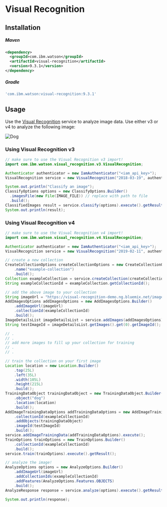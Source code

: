 # Visual Recognition

## Installation

##### Maven

```xml
<dependency>
  <groupId>com.ibm.watson</groupId>
  <artifactId>visual-recognition</artifactId>
  <version>9.3.1</version>
</dependency>
```

##### Gradle

```gradle
'com.ibm.watson:visual-recognition:9.3.1'
```

## Usage

Use the [Visual Recognition][visual_recognition] service to analyze image data. Use either v3 or v4 to analyze the following image:

![Dog](https://visual-recognition-demo.ng.bluemix.net/images/samples/5.jpg)

### Using Visual Recognition v3

```java
// make sure to use the Visual Recognition v3 import!
import com.ibm.watson.visual_recognition.v3.VisualRecognition;

Authenticator authenticator = new IamAuthenticator("<iam_api_key>");
VisualRecognition service = new VisualRecognition("2018-03-19", authenticator);

System.out.println("Classify an image");
ClassifyOptions options = new ClassifyOptions.Builder()
  .imagesFile(new File(IMAGE_FILE)) // replace with path to file
  .build();
ClassifiedImages result = service.classify(options).execute().getResult();
System.out.println(result);
```

### Using Visual Recognition v4

```java
// make sure to use the Visual Recognition v4 import!
import com.ibm.watson.visual_recognition.v4.VisualRecognition;

Authenticator authenticator = new IamAuthenticator("<iam_api_key>");
VisualRecognition service = new VisualRecognition("2019-02-11", authenticator);

// create a new collection
CreateCollectionOptions createCollectionOptions = new CreateCollectionOptions.Builder()
    .name("example-collection")
    .build();
Collection exampleCollection = service.createCollection(createCollectionOptions).execute().getResult();
String exampleCollectionId = exampleCollection.getCollectionId();

// add the above image to your collection
String imageUrl = "https://visual-recognition-demo.ng.bluemix.net/images/samples/5.jpg";
AddImagesOptions addImagesOptions = new AddImagesOptions.Builder()
    .addImageUrl(imageUrl)
    .collectionId(exampleCollectionId)
    .build();
ImageDetailsList imageDetailsList = service.addImages(addImagesOptions).execute().getResult();
String testImageId = imageDetailsList.getImages().get(0).getImageId();

// .
// .
// add more images to fill up your collection for training
// .
// .

// train the collection on your first image
Location location = new Location.Builder()
    .top(25L)
    .left(35L)
    .width(105L)
    .height(215L)
    .build();
TrainingDataObject trainingDataObject = new TrainingDataObject.Builder()
    .object("dog")
    .location(location)
    .build();
AddImageTrainingDataOptions addTrainingDataOptions = new AddImageTrainingDataOptions.Builder()
    .collectionId(exampleCollectionId)
    .addObjects(trainingDataObject)
    .imageId(testImageId)
    .build();
service.addImageTrainingData(addTrainingDataOptions).execute();
TrainOptions trainOptions = new TrainOptions.Builder()
    .collectionId(exampleCollectionId)
    .build();
service.train(trainOptions).execute().getResult();

// analyze the image!
AnalyzeOptions options = new AnalyzeOptions.Builder()
    .addImageUrl(imageUrl)
    .addCollectionIds(exampleCollectionId)
    .addFeatures(AnalyzeOptions.Features.OBJECTS)
    .build();
AnalyzeResponse response = service.analyze(options).execute().getResult();

System.out.println(response);
```

[visual_recognition]: https://cloud.ibm.com/docs/visual-recognition?topic=visual-recognition-getting-started-tutorial
